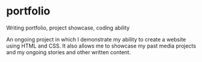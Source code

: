 # portfolio
Writing portfolio, project showcase, coding ability

An ongoing project in which I demonstrate my ability to create a website using HTML and CSS. It also allows me to showcase my past media projects and my ongoing stories and other written content.
